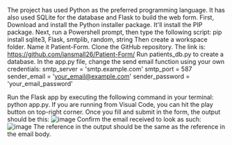  The project has used Python as the preferred programming language. It has also used SQLite for the database and Flask to build the web form.
 First, Download and install the Python installer package. It'll install the PIP package. Next, run a Powershell prompt, then type the following script: 
   pip install sqlite3, Flask, smtplib, random, string
Then create a workspace folder. Name it Patient-Form.
Clone the GitHub repository. The link is: https://github.com/iansmall26/Patient-Form/
Run patients_db.py to create a database.
In the app.py file, change the send email function using your own credentials:
    smtp_server = 'smtp.example.com'
    smtp_port = 587
    sender_email = 'your_email@example.com'
    sender_password = 'your_email_password'

Run the Flask app by executing the following command in your terminal: python app.py. If you are running from Visual Code, you can hit the play button on top-right corner.
Once you fill and submit in the form, the output should be this: 
![image](https://github.com/iansmall26/Patient-Form/assets/121866422/a169a6d7-17b4-4823-b646-136279b085bd)
Confirm the email received to look as such:
![image](https://github.com/iansmall26/Patient-Form/assets/121866422/47f746d9-10bd-49ba-a269-cfb6c4e6cf62)
The reference in the output should be the same as the reference in the email body.
